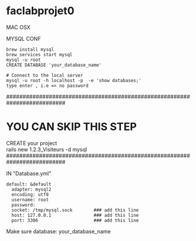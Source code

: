 # faclabprojet0
 MAC OSX

  MYSQL CONF

    brew install mysql
    brew services start mysql
    mysql -u root
    CREATE DATABASE 'your_database_name'

    # Connect to the local server
    mysql -u root -h localhost -p  -e 'show databases;'
    type enter , i.e => no password

  ##########################################################################
  # YOU CAN SKIP THIS STEP
  CREATE your project                     
    rails new 1.2.3_Visiteurs -d mysql
  ##########################################################################

  IN "Database.yml"

    default: &default
      adapter: mysql2
      encoding: utf8
      username: root
      password:
      socket: /tmp/mysql.sock        ### add this line
      host: 127.0.0.1                ### add this line
      port: 3306                     ### add this line

  Make sure
   database: your_database_name
